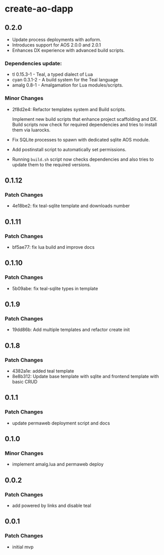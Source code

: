 # create-ao-dapp

## 0.2.0

- Update process deployments with aoform.
- Introduces support for AOS 2.0.0 and 2.0.1
- Enhances DX experience with advanced build scripts.

### Dependencies update:
- tl 0.15.3-1 - Teal, a typed dialect of Lua
- cyan 0.3.1-2 - A build system for the Teal language
- amalg 0.8-1 - Amalgamation for Lua modules/scripts.

### Minor Changes

- 2f8d2e4: Refactor templates system and Build scripts.

  Implement new build scripts that enhance project scaffolding and DX.
  Build scripts now check for required dependencies and tries to install them via luarocks.

- Fix SQLite processes to spawn with dedicated sqlite AOS module.
- Add postinstall script to automatically set permissions.
- Running `build.sh` script now checks dependencies and also tries to update them to the required versions.

## 0.1.12

### Patch Changes

- 4e18be2: fix teal-sqlite template and downloads number

## 0.1.11

### Patch Changes

- bf5ae77: fix lua build and improve docs

## 0.1.10

### Patch Changes

- 5b09abe: fix teal-sqlite types in template

## 0.1.9

### Patch Changes

- 19dd86b: Add multiple templates and refactor create init

## 0.1.8

### Patch Changes

- 4382a1e: added teal template
- 8e8b312: Update base template with sqlite and frontend template with basic CRUD

## 0.1.1

### Patch Changes

- update permaweb deployment script and docs

## 0.1.0

### Minor Changes

- implement amalg.lua and permaweb deploy

## 0.0.2

### Patch Changes

- add powered by links and disable teal

## 0.0.1

### Patch Changes

- initial mvp

